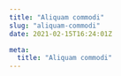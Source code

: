 ```yaml
---
title: "Aliquam commodi"
slug: "aliquam-commodi"
date: 2021-02-15T16:24:01Z

meta:
  title: "Aliquam commodi"
---
```


